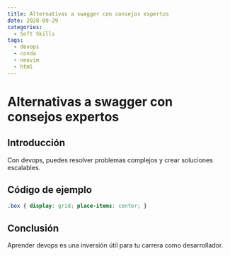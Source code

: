 ```yaml
---
title: Alternativas a swagger con consejos expertos
date: 2028-09-29
categories:
  - Soft Skills
tags:
  - devops
  - conda
  - neovim
  - html
---
```


# Alternativas a swagger con consejos expertos

## Introducción

Con devops, puedes resolver problemas complejos y crear soluciones escalables.

## Código de ejemplo

```css
.box { display: grid; place-items: center; }
```

## Conclusión

Aprender devops es una inversión útil para tu carrera como desarrollador.